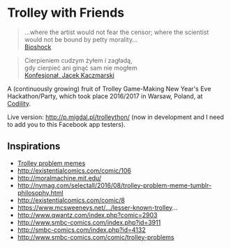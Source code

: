 # Trolley with Friends

> ...where the artist would not fear the censor; where the scientist would not be bound by petty morality...  
> [Bioshock](https://www.youtube.com/watch?v=J47ENHSomc8)


> Cierpieniem cudzym żyłem i zagładą,  
> gdy cierpieć ani ginąć sam nie mogłem  
> [Konfesjonał, Jacek Kaczmarski](https://www.youtube.com/watch?v=hpMFsn-b86g)

A (continuously growing) fruit of Trolley Game-Making New Year's Eve Hackathon/Party, which took place 2016/2017 in Warsaw, Poland, at [Codility](https://codility.com/).

Live version: http://p.migdal.pl/trolleython/ (now in development and I need to add you to this Facebook app testers).

## Inspirations

- [Trolley problem memes](https://www.facebook.com/TrolleyProblemMemes/)
- http://existentialcomics.com/comic/106
- http://moralmachine.mit.edu/
- http://nymag.com/selectall/2016/08/trolley-problem-meme-tumblr-philosophy.html
- http://existentialcomics.com/comic/8
- https://www.mcsweeneys.net/.../lesser-known-trolley...
- http://www.qwantz.com/index.php?comic=2903
- http://www.smbc-comics.com/index.php?id=3911
- http://smbc-comics.com/index.php?id=4132
- http://www.smbc-comics.com/comic/trolley-problems
